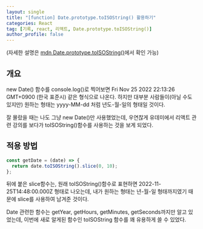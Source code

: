 ```yaml
---
layout: single
title: "[function] Date.prototype.toISOString() 활용하기"
categories: React
tag: [기록, react, 리액트, Date.prototype.toISOString()]
author_profile: false
---
```


(자세한 설명은 [mdn Date.prototype.toISOString()](https://developer.mozilla.org/ko/docs/Web/JavaScript/Reference/Global_Objects/Date/toISOString)에서 확인 가능)

## 개요

new Date() 함수를 console.log()로 찍어보면 Fri Nov 25 2022 22:13:26 GMT+0900 (한국 표준시) 같은 형식으로 나온다. 하지만 대부분 사람들이(아닐 수도 있지만) 원하는 형태는 yyyy-MM-dd 처럼 년도-월-일의 형태일 것이다.

잘 몰랐을 때는 나도 그냥 new Date()만 사용했었는데, 우연찮게 유데미에서 리액트 관련 강의를 보다가 toISOString()함수를 사용하는 것을 보게 되었다.

## 적용 방법

```javascript
const getDate = (date) => {
  return date.toISOString().slice(0, 10);
};
```

뒤에 붙은 slice함수는, 원래 toISOString()함수로 표현하면 2022-11-25T14:48:00.000Z 형태로 나오는데, 내가 원하는 형태는 년-월-일 형태까지였기 때문에 slice를 사용하여 남겨준 것이다.

Date 관련한 함수는 getYear, getHours, getMinutes, getSeconds까지만 알고 있었는데, 이번에 새로 알게된 함수인 toISOString 함수를 꽤 유용하게 쓸 수 있었다.
